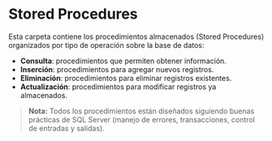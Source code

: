 # Stored Procedures

Esta carpeta contiene los procedimientos almacenados (Stored Procedures) organizados por tipo de operación sobre la base de datos:

- **Consulta**: procedimientos que permiten obtener información.
- **Inserción**: procedimientos para agregar nuevos registros.
- **Eliminación**: procedimientos para eliminar registros existentes.
- **Actualización**: procedimientos para modificar registros ya almacenados.

> **Nota:** Todos los procedimientos están diseñados siguiendo buenas prácticas de SQL Server (manejo de errores, transacciones, control de entradas y salidas).